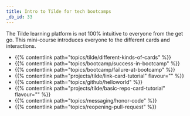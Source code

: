 ```yaml
---
title: Intro to Tilde for tech bootcamps
_db_id: 33
---
```


The Tilde learning platform is not 100% intuitive to everyone from the get go. This mini-course introduces everyone to the different cards and interactions.

- {{% contentlink path="topics/tilde/different-kinds-of-cards" %}}
- {{% contentlink path="topics/bootcamp/success-in-bootcamp" %}}
- {{% contentlink path="topics/bootcamp/failure-at-bootcamp" %}}
- {{% contentlink path="projects/tilde/link-card-tutorial" flavour="" %}}
- {{% contentlink path="topics/github/helloworld" %}}
- {{% contentlink path="projects/tilde/basic-repo-card-tutorial" flavour="" %}}
- {{% contentlink path="topics/messaging/honor-code" %}}
- {{% contentlink path="topics/reopening-pull-request" %}}


